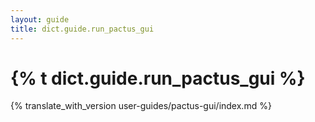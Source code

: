 ```yaml
---
layout: guide
title: dict.guide.run_pactus_gui
---
```


# {% t dict.guide.run_pactus_gui %}

{% translate_with_version user-guides/pactus-gui/index.md %}
